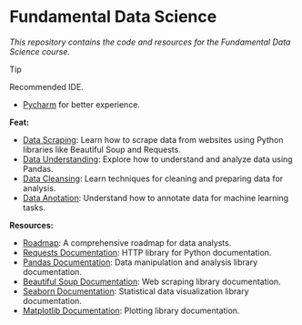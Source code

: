 # Fundamental Data Science
*This repository contains the code and resources for the Fundamental Data Science course.*

> [!TIP]
> Recommended IDE.
> - [Pycharm](https://www.jetbrains.com/pycharm/) for better experience.


**Feat:**
- [Data Scraping](https://github.com/ekovegeance/fds-digitalent/blob/main/data-scraping.ipynb): Learn how to scrape data from websites using Python libraries like Beautiful Soup and Requests.
- [Data Understanding](https://github.com/ekovegeance/fds-digitalent/blob/main/data-understanding.ipynb): Explore how to understand and analyze data using Pandas.
- [Data Cleansing](https://github.com/ekovegeance/fds-digitalent/blob/main/data-cleansing.ipynb): Learn techniques for cleaning and preparing data for analysis.
- [Data Anotation](https://github.com/ekovegeance/fds-digitalent/blob/main/data-annotation.ipynb): Understand how to annotate data for machine learning tasks.

**Resources:**
- [Roadmap](https://roadmap.sh/data-analyst): A comprehensive roadmap for data analysts.
- [Requests Documentation](https://docs.python-requests.org/en/latest/): HTTP library for Python documentation.
- [Pandas Documentation](https://pandas.pydata.org/docs/): Data manipulation and analysis library documentation.
- [Beautiful Soup Documentation](https://www.crummy.com/software/BeautifulSoup/bs4/doc/): Web scraping library documentation.
- [Seaborn Documentation](https://seaborn.pydata.org/): Statistical data visualization library documentation.
- [Matplotlib Documentation](https://matplotlib.org/stable/contents.html): Plotting library documentation.
